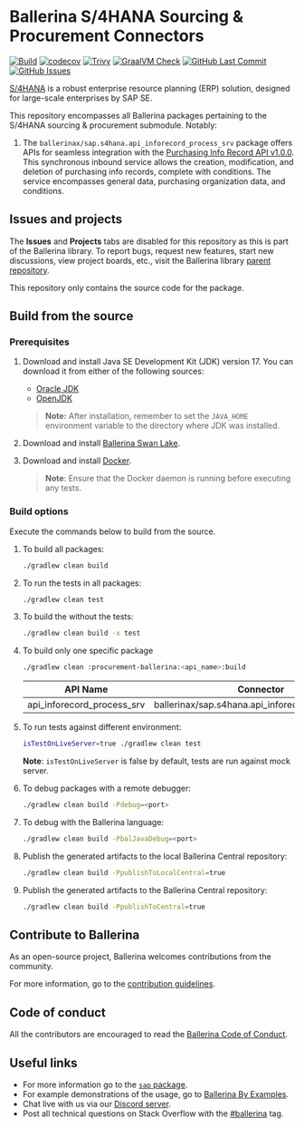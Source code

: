 # Ballerina S/4HANA Sourcing & Procurement Connectors

[![Build](https://github.com/ballerina-platform/module-ballerinax-sap.s4hana.procurement/actions/workflows/ci.yml/badge.svg)](https://github.com/ballerina-platform/module-ballerinax-sap.s4hana.procurement/actions/workflows/ci.yml)
[![codecov](https://codecov.io/gh/ballerina-platform/module-ballerinax-sap.s4hana.procurement/branch/main/graph/badge.svg)](https://codecov.io/gh/ballerina-platform/module-ballerinax-sap.s4hana.procurement)
[![Trivy](https://github.com/ballerina-platform/module-ballerinax-sap.s4hana.procurement/actions/workflows/trivy-scan.yml/badge.svg)](https://github.com/ballerina-platform/module-ballerinax-sap.s4hana.procurement/actions/workflows/trivy-scan.yml)
[![GraalVM Check](https://github.com/ballerina-platform/module-ballerinax-sap.s4hana.procurement/actions/workflows/build-with-bal-test-graalvm.yml/badge.svg)](https://github.com/ballerina-platform/module-ballerinax-sap.s4hana.procurement/actions/workflows/build-with-bal-test-graalvm.yml)
[![GitHub Last Commit](https://img.shields.io/github/last-commit/ballerina-platform/module-ballerinax-sap.s4hana.procurement.svg)](https://github.com/ballerina-platform/module-ballerinax-sap.s4hana.procurement/commits/main)
[![GitHub Issues](https://img.shields.io/github/issues/ballerina-platform/ballerina-library/module/s4hana.svg?label=Open%20Issues)](https://github.com/ballerina-platform/ballerina-library/labels/module%2Fs4hana)

[S/4HANA](https://www.sap.com/india/products/erp/s4hana.html) is a robust enterprise resource planning (ERP) solution,
designed for large-scale enterprises by SAP SE.

This repository encompasses all Ballerina packages pertaining to the S/4HANA sourcing & procurement submodule. Notably:

1. The `ballerinax/sap.s4hana.api_inforecord_process_srv` package offers APIs for seamless integration with
   the [Purchasing Info Record API v1.0.0](https://api.sap.com/api/API_INFORECORD_PROCESS_SRV/overview). This
   synchronous inbound service allows the creation, modification, and deletion of purchasing info records, complete with
   conditions. The service encompasses general data, purchasing organization data, and conditions.

## Issues and projects

The **Issues** and **Projects** tabs are disabled for this repository as this is part of the Ballerina library. To
report bugs, request new features, start new discussions, view project boards, etc., visit the Ballerina
library [parent repository](https://github.com/ballerina-platform/ballerina-library).

This repository only contains the source code for the package.

## Build from the source

### Prerequisites

1. Download and install Java SE Development Kit (JDK) version 17. You can download it from either of the following
   sources:

    * [Oracle JDK](https://www.oracle.com/java/technologies/downloads/)
    * [OpenJDK](https://adoptium.net/)

   > **Note:** After installation, remember to set the `JAVA_HOME` environment variable to the directory where JDK was
   installed.

2. Download and install [Ballerina Swan Lake](https://ballerina.io/).

3. Download and install [Docker](https://www.docker.com/get-started).

   > **Note**: Ensure that the Docker daemon is running before executing any tests.

### Build options

Execute the commands below to build from the source.

1. To build all packages:

   ```bash
   ./gradlew clean build
   ```

2. To run the tests in all packages:

   ```bash
   ./gradlew clean test
   ```

3. To build the without the tests:

   ```bash
   ./gradlew clean build -x test
   ```

4. To build only one specific package

   ```bash
   ./gradlew clean :procurement-ballerina:<api_name>:build
   ```

   | API Name                   | Connector                                        |
   |----------------------------|--------------------------------------------------|
   | api_inforecord_process_srv | ballerinax/sap.s4hana.api_inforecord_process_srv |

5. To run tests against different environment:

   ```bash
   isTestOnLiveServer=true ./gradlew clean test 
   ```
   **Note**: `isTestOnLiveServer` is false by default, tests are run against mock server.

6. To debug packages with a remote debugger:

   ```bash
   ./gradlew clean build -Pdebug=<port>
   ```

7. To debug with the Ballerina language:

   ```bash
   ./gradlew clean build -PbalJavaDebug=<port>
   ```

8. Publish the generated artifacts to the local Ballerina Central repository:

    ```bash
    ./gradlew clean build -PpublishToLocalCentral=true
    ```

9. Publish the generated artifacts to the Ballerina Central repository:

   ```bash
   ./gradlew clean build -PpublishToCentral=true
   ```

## Contribute to Ballerina

As an open-source project, Ballerina welcomes contributions from the community.

For more information, go to the [contribution guidelines](https://github.com/ballerina-platform/ballerina-lang/blob/master/CONTRIBUTING.md).

## Code of conduct

All the contributors are encouraged to read the [Ballerina Code of Conduct](https://ballerina.io/code-of-conduct).

## Useful links

* For more information go to the [`sap` package](https://lib.ballerina.io/ballerinax/sap/latest).
* For example demonstrations of the usage, go to [Ballerina By Examples](https://ballerina.io/learn/by-example/).
* Chat live with us via our [Discord server](https://discord.gg/ballerinalang).
* Post all technical questions on Stack Overflow with the [#ballerina](https://stackoverflow.com/questions/tagged/ballerina) tag.
